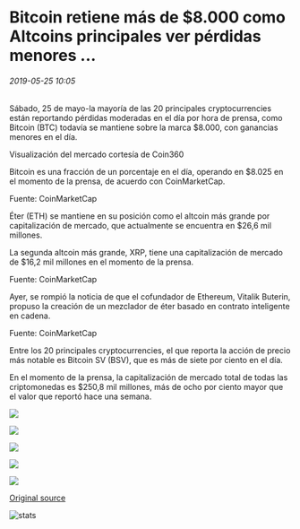 # Bitcoin retiene más de $8.000 como Altcoins principales ver pérdidas menores ...

###### 2019-05-25 10:05

Sábado, 25 de mayo-la mayoría de las 20 principales cryptocurrencies están reportando pérdidas moderadas en el día por hora de prensa, como Bitcoin (BTC) todavía se mantiene sobre la marca $8.000, con ganancias menores en el día.

Visualización del mercado cortesía de Coin360

Bitcoin es una fracción de un porcentaje en el día, operando en $8.025 en el momento de la prensa, de acuerdo con CoinMarketCap.

Fuente: CoinMarketCap

Éter (ETH) se mantiene en su posición como el altcoin más grande por capitalización de mercado, que actualmente se encuentra en $26,6 mil millones.

La segunda altcoin más grande, XRP, tiene una capitalización de mercado de $16,2 mil millones en el momento de la prensa.

Fuente: CoinMarketCap

Ayer, se rompió la noticia de que el cofundador de Ethereum, Vitalik Buterin, propuso la creación de un mezclador de éter basado en contrato inteligente en cadena.

Fuente: CoinMarketCap

Entre los 20 principales cryptocurrencies, el que reporta la acción de precio más notable es Bitcoin SV (BSV), que es más de siete por ciento en el día.

En el momento de la prensa, la capitalización de mercado total de todas las criptomonedas es $250,8 mil millones, más de ocho por ciento mayor que el valor que reportó hace una semana.

![](https://s3.cointelegraph.com/storage/uploads/view/8e113c9a8f76d0a3a1cbcb7b4858438c.png)

![](https://s3.cointelegraph.com/storage/uploads/view/b0542712545b3537673e96a715e3d8ba.png)

![](https://s3.cointelegraph.com/storage/uploads/view/1ab61f3a0efc0dba260bf47e62e73985.png)

![](https://s3.cointelegraph.com/storage/uploads/view/39cd39d45fc480bd3580ec5161139cd5.png)

![](https://s3.cointelegraph.com/storage/uploads/view/abb969dcb7f629a6634cd921913224be.png)

[Original source](https://cointelegraph.com/news/bitcoin-holds-over-8-000-as-top-altcoins-see-minor-losses)

![stats](https://c.statcounter.com/11760860/0/a89fa40b/1/ "stats")
